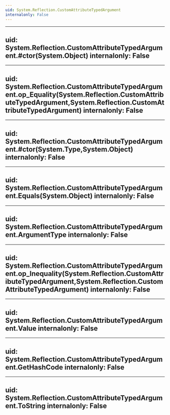 ```yaml
---
uid: System.Reflection.CustomAttributeTypedArgument
internalonly: False
---
```


---
uid: System.Reflection.CustomAttributeTypedArgument.#ctor(System.Object)
internalonly: False
---

---
uid: System.Reflection.CustomAttributeTypedArgument.op_Equality(System.Reflection.CustomAttributeTypedArgument,System.Reflection.CustomAttributeTypedArgument)
internalonly: False
---

---
uid: System.Reflection.CustomAttributeTypedArgument.#ctor(System.Type,System.Object)
internalonly: False
---

---
uid: System.Reflection.CustomAttributeTypedArgument.Equals(System.Object)
internalonly: False
---

---
uid: System.Reflection.CustomAttributeTypedArgument.ArgumentType
internalonly: False
---

---
uid: System.Reflection.CustomAttributeTypedArgument.op_Inequality(System.Reflection.CustomAttributeTypedArgument,System.Reflection.CustomAttributeTypedArgument)
internalonly: False
---

---
uid: System.Reflection.CustomAttributeTypedArgument.Value
internalonly: False
---

---
uid: System.Reflection.CustomAttributeTypedArgument.GetHashCode
internalonly: False
---

---
uid: System.Reflection.CustomAttributeTypedArgument.ToString
internalonly: False
---
